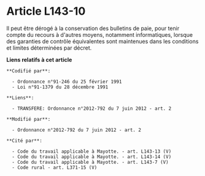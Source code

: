 # Article L143-10

Il peut être dérogé à la conservation des bulletins de paie, pour tenir compte du recours à d'autres moyens, notamment
informatiques, lorsque des garanties de contrôle équivalentes sont maintenues dans les conditions et limites déterminées par
décret.

**Liens relatifs à cet article**

	**Codifié par**:

	  - Ordonnance n°91-246 du 25 février 1991
	  - Loi n°91-1379 du 28 décembre 1991

	**Liens**:

	  - TRANSFERE: Ordonnance n°2012-792 du 7 juin 2012 - art. 2

	**Modifié par**:

	  - Ordonnance n°2012-792 du 7 juin 2012 - art. 2

	**Cité par**:

	  - Code du travail applicable à Mayotte. - art. L143-13 (V)
	  - Code du travail applicable à Mayotte. - art. L143-14 (V)
	  - Code du travail applicable à Mayotte. - art. L143-7 (V)
	  - Code rural - art. L371-15 (V)
